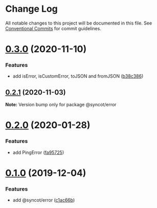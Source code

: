 # Change Log

All notable changes to this project will be documented in this file.
See [Conventional Commits](https://conventionalcommits.org) for commit guidelines.

# [0.3.0](https://github.com/SyncOT/SyncOT/compare/@syncot/error@0.2.1...@syncot/error@0.3.0) (2020-11-10)


### Features

* add isError, isCustomError, toJSON and fromJSON ([b38c386](https://github.com/SyncOT/SyncOT/commit/b38c386f5bc96a78f3db9410f8cf1038ae7f8ec5))





## [0.2.1](https://github.com/SyncOT/SyncOT/compare/@syncot/error@0.2.0...@syncot/error@0.2.1) (2020-11-03)

**Note:** Version bump only for package @syncot/error





# [0.2.0](https://github.com/SyncOT/SyncOT/compare/@syncot/error@0.1.0...@syncot/error@0.2.0) (2020-01-28)


### Features

* add PingError ([fa95725](https://github.com/SyncOT/SyncOT/commit/fa957254e7104b938abe44019db38df457d08872))





# [0.1.0](https://github.com/SyncOT/SyncOT/compare/@syncot/error@0.0.6...@syncot/error@0.1.0) (2019-12-04)


### Features

* add @syncot/error ([c1ac66b](https://github.com/SyncOT/SyncOT/commit/c1ac66bea67d2d97c559877d2b4f151ff4e72bab))
